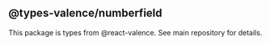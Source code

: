 ## @types-valence/numberfield

This package is types from @react-valence. See main repository for details.

